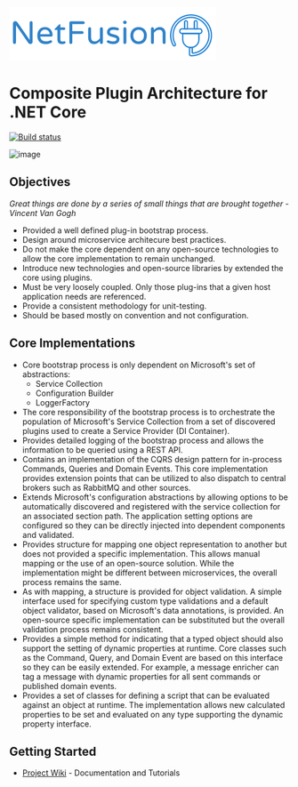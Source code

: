 ![image](./img/netfusionlogo.png)

# Composite Plugin Architecture for .NET Core

[![Build status](https://ci.appveyor.com/api/projects/status/8k6l6lvmuulk2y94?svg=true)](https://ci.appveyor.com/project/grecosoft/netfusion)

![image](https://raw.githubusercontent.com/wiki/grecosoft/NetFusion/img/DotNetCore.png)

## Objectives

*Great things are done by a series of small things that are brought together* - *Vincent Van Gogh*

* Provided a well defined plug-in bootstrap process.
* Design around microservice architecure best practices.
* Do not make the core dependent on any open-source technologies to allow the core implementation to remain unchanged.
* Introduce new technologies and open-source libraries by extended the core using plugins.
* Must be very loosely coupled. Only those plug-ins that a given host application needs are referenced.
* Provide a consistent methodology for unit-testing.
* Should be based mostly on convention and not configuration.

## Core Implementations

* Core bootstrap process is only dependent on Microsoft's set of abstractions:
  * Service Collection
  * Configuration Builder
  * LoggerFactory
* The core responsibility of the bootstrap process is to orchestrate the population of Microsoft's Service Collection from a set of discovered plugins used to create a Service Provider (DI Container).
* Provides detailed logging of the bootstrap process and allows the information to be queried using a REST API.
* Contains an implementation of the CQRS design pattern for in-process Commands, Queries and Domain Events.  This core implementation provides extension points that can be utilized to also dispatch to central brokers such as RabbitMQ and other sources.
* Extends Microsoft's configuration abstractions by allowing options to be automatically discovered and registered with the service collection for an associated section path.  The application setting options are configured so they can be directly injected into dependent components and validated.
* Provides structure for mapping one object representation to another but does not provided a specific implementation.  This allows manual mapping or the use of an open-source solution.  While the implementation might be different between microservices, the overall process remains the same.
* As with mapping, a structure is provided for object validation.  A simple interface used for specifying custom type validations and a default object validator, based on Microsoft's data annotations, is provided. An open-source specific implementation can be substituted but the overall validation process remains consistent.
* Provides a simple method for indicating that a typed object should also support the setting of dynamic properties at runtime.  Core classes such as the Command, Query, and Domain Event are based on this interface so they can be easily extended.  For example, a message enricher can tag a message with dynamic properties for all sent commands or published domain events.
* Provides a set of classes for defining a script that can be evaluated against an object at runtime.  The implementation allows new calculated properties to be set and evaluated on any type supporting the dynamic property interface.

## Getting Started

* [Project Wiki](https://github.com/grecosoft/NetFusion/wiki) - Documentation and Tutorials

